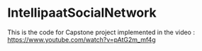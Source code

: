 # IntellipaatSocialNetwork
This is the code for Capstone project implemented in the video :
https://www.youtube.com/watch?v=pAtG2m_mf4g

